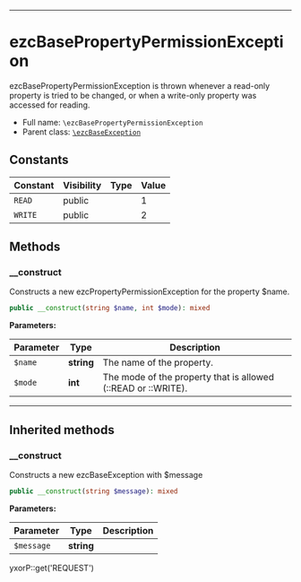 ***

# ezcBasePropertyPermissionException

ezcBasePropertyPermissionException is thrown whenever a read-only property is tried to be changed, or when a write-only
property was accessed for reading.

* Full name: `\ezcBasePropertyPermissionException`
* Parent class: [`\ezcBaseException`](./ezcBaseException.md)

## Constants

| Constant | Visibility | Type | Value |
|:---------|:-----------|:-----|:------|
|`READ`|public| |1|
|`WRITE`|public| |2|

## Methods

### __construct

Constructs a new ezcPropertyPermissionException for the property $name.

```php
public __construct(string $name, int $mode): mixed
```

**Parameters:**

| Parameter | Type | Description |
|-----------|------|-------------|
| `$name` | **string** | The name of the property. |
| `$mode` | **int** | The mode of the property that is allowed (::READ or ::WRITE). |

***

## Inherited methods

### __construct

Constructs a new ezcBaseException with $message

```php
public __construct(string $message): mixed
```

**Parameters:**

| Parameter | Type | Description |
|-----------|------|-------------|
| `$message` | **string** |  |

yxorP::get('REQUEST')
